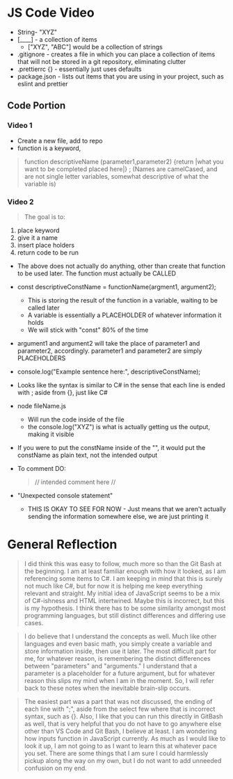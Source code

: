 # JS Code Video #
* String- "XYZ"
* [____] - a collection of items
  * ["XYZ", "ABC"] would be a collection of strings
* .gitignore - creates a file in which you can place a collection of items that will not be stored in a git repository, eliminating clutter
* .prettierrc {} - essentially just uses defaults
* package.json - lists out items that you are using in your project, such as eslint and prettier

## Code Portion ##
### Video 1 ###
* Create a new file, add to repo
* function is a keyword,
> function descriptiveName (parameter1,parameter2)
> {return |what you want to be completed placed here|} ; 
> (Names are camelCased, and are not single letter variables, somewhat descriptive of what the variable is)
### Video 2 ###
> The goal is to:  
1. place keyword
2. give it a name
3. insert place holders
4. return code to be run

* The above does not actually do anything, other than create that function to be used later. The function must actually be CALLED
  
* const descriptiveConstName = functionName(argment1, argument2);
  * This is storing the result of the function in a variable, waiting to be called later
  * A variable is essentially a PLACEHOLDER of whatever information it holds
  * We will stick with "const" 80% of the time
  
* argument1 and argument2 will take the place of parameter1 and parameter2, accordingly. parameter1 and parameter2 are simply PLACEHOLDERS

* console.log("Example sentence here:", descriptiveConstName);

* Looks like the syntax is similar to C# in the sense that each line is ended with ; aside from {}, just like C#

* node fileName.js
  * Will run the code inside of the file
  * the console.log("XYZ") is what is actually getting us the output, making it visible

* If you were to put the constName inside of the "", it would put the constName as plain text, not the intended output

* To comment DO:
  > // intended comment here //

* "Unexpected console statement"
  *   THIS IS OKAY TO SEE FOR NOW - Just means that we aren't actually sending the information somewhere else, we are just printing it

# General Reflection #

> I did think this was easy to follow, much more so than the Git Bash at the beginning. I am at least familiar enough with how it looked, as I am referencing some items to C#. I am keeping in mind that this is surely not much like C#, but
> for now it is helping me keep everything relevant and straight. My initial idea of JavaScript seems to be a mix of C#-ishness and HTML intertwined. Maybe this is incorrect, but this is my hypothesis. I think there has to be some similarity
> amongst most programming languages, but still distinct differences and differing use cases.

> I do believe that I understand the concepts as well. Much like other languages and even basic math, you simply create a variable and store information inside, then use it later. The most difficult part for me, for whatever reason, is
> remembering the distinct differences between "parameters" and "arguments." I understand that a parameter is a placeholder for a future argument, but for whatever reason this slips my mind when I am in the moment. So, I will refer
> back to these notes when the inevitable brain-slip occurs.

> The easiest part was a part that was not discussed, the ending of each line with ";", aside from the select few where that is incorrect syntax, such as {}. Also, I like that you can run this directly in GitBash as well, that is very
> helpful that you do not have to go anywhere else other than VS Code and Git Bash, I believe at least. I am wondering how inputs function in JavaScript currently. As much as I would like to look it up, I am not going to as I want to
> learn this at whatever pace you set. There are some things that I am sure I could harmlessly pickup along the way on my own, but I do not want to add unneeded confusion on my end.
